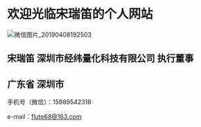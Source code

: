 # 欢迎光临宋瑞笛的个人网站

![微信图片_20190408192503](C:\Users\SABS-LAB\Desktop\微信图片_20190408192503.jpg)

## 宋瑞笛  深圳市经纬量化科技有限公司  执行董事

## 广东省 深圳市

手机号（微信）：15989542318

e-mail：flute68@163.com










